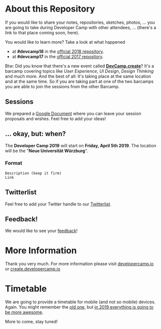 # About this Repository

If you would like to share your notes, repositories, sketches, photos, ... you are going to take during Developer Camp
with other attendees, ... (there's a link to that place coming soon, here).

You would like to learn more? Take a look at what happened

- at **#devcamp18** in the [official 2018 repository](https://github.com/developercamp/devcamp18).
- at **#devcamp17** in the [official 2017 repository](https://github.com/developercamp/devcamp17).

Btw: Did you know that there's a new event called **[DevCamp.create](https://create.developercamp.io)**? It's a barcamp covering topics like _User Experience_, _UI Design_, _Design Thinking_ and much more. And the best of all: It's taking place at the same location and at the same time. So if you are taking part at one of the two barcamps you are able to join the sessions from the other Barcamp.

## Sessions

We prepared a [Google Document](https://docs.google.com/document/d/1xO9jL7DpyqyxEAFB4_iEwsiiNI4z4qawnNedcEsOB1k/edit) where you can leave your session proposals and wishes. Feel free to add your ideas!

## … okay, but: when?

The **Developer Camp 2019** will start on **Friday, April 5th 2019**. The location will be the "**Neue Universität Würzburg**".

### Format

	Description (keep it firm)
	Link

## Twitterlist
Feel free to add your Twitter handle to our [Twitterlist](https://github.com/developercamp/devcamp19/blob/master/twitterlist.md).

## Feedback! 

We would like to see your [feedback](https://github.com/developercamp/devcamp18/blob/master/feedback.md)!

# More Information

Thank you very much. For more information please visit [developercamp.io](https://developercamp.io) or [create.developercamp.io](https://create.developercamp.io)

# Timetable

We are going to provide a timetable for mobile (and not so mobile) devices. Again. You might remember the [old one](https://developercamp.io/timetable), but [in 2019 everything is going to be more awesome](https://developercamp.io/timetable/devcamp-2019/index.html).

More to come, stay tuned!
